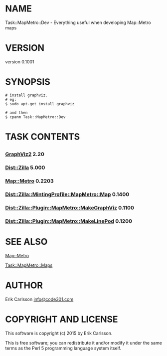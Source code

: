 # NAME

Task::MapMetro::Dev - Everything useful when developing Map::Metro maps

# VERSION

version 0.1001

# SYNOPSIS

    # install graphviz.
    # eg:
    $ sudo apt-get install graphviz

    # and then
    $ cpanm Task::MapMetro::Dev

# TASK CONTENTS

## 

### [GraphViz2](https://metacpan.org/pod/GraphViz2) 2.20

### [Dist::Zilla](https://metacpan.org/pod/Dist::Zilla) 5.000

### [Map::Metro](https://metacpan.org/pod/Map::Metro) 0.2203

### [Dist::Zilla::MintingProfile::MapMetro::Map](https://metacpan.org/pod/Dist::Zilla::MintingProfile::MapMetro::Map) 0.1400

### [Dist::Zilla::Plugin::MapMetro::MakeGraphViz](https://metacpan.org/pod/Dist::Zilla::Plugin::MapMetro::MakeGraphViz) 0.1100

### [Dist::Zilla::Plugin::MapMetro::MakeLinePod](https://metacpan.org/pod/Dist::Zilla::Plugin::MapMetro::MakeLinePod) 0.1200

# SEE ALSO

[Map::Metro](https://metacpan.org/pod/Map::Metro)

[Task::MapMetro::Maps](https://metacpan.org/pod/Task::MapMetro::Maps)

# AUTHOR

Erik Carlsson <info@code301.com>

# COPYRIGHT AND LICENSE

This software is copyright (c) 2015 by Erik Carlsson.

This is free software; you can redistribute it and/or modify it under
the same terms as the Perl 5 programming language system itself.
